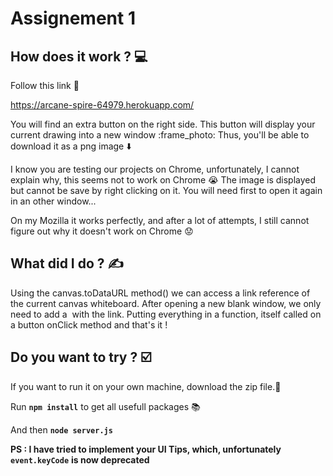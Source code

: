 # Assignement 1

## How does it work ? 💻


Follow this link :link: 

https://arcane-spire-64979.herokuapp.com/

You will find an extra button on the right side. This button will display your current drawing into a new window  :frame_photo:
Thus, you'll be able to download it as a png image :arrow_down: 

I know you are testing our projects on Chrome, unfortunately, I cannot explain why, this seems not to work on Chrome :sob: 
The image is displayed but cannot be save by right clicking on it. You will need first to open it again in an other window...

On my Mozilla it works perfectly, and after a lot of attempts, I still cannot figure out why it doesn't work on Chrome :worried: 


## What did I do ? ✍️


Using the canvas.toDataURL method() we can access a link reference of the current canvas whiteboard.
After opening a new blank window, we only need to add a <img/> with the link.
Putting everything in a function, itself called on a button onClick method and that's it !


## Do you want to try ? ☑️


If you want to run it on your own machine, download the zip file.📂

Run **```npm install```** to get all usefull packages :books:   

And then  **```node server.js```**

**PS : I have tried to implement your UI Tips, which, unfortunately** **```event.keyCode```** **is now deprecated**
